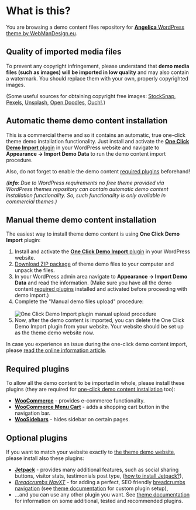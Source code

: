 # What is this?

You are browsing a demo content files repository for [**Angelica** WordPress theme by WebManDesign.eu](https://www.webmandesign.eu/portfolio/angelica-wordpress-theme/).


## Quality of imported media files

To prevent any copyright infringement, please understand that **demo media files (such as images) will be imported in low quality** and may also contain a watermark. You should replace them with your own, properly copyrighted images.

(Some useful sources for obtaining copyright free images: [StockSnap](https://stocksnap.io/), [Pexels](https://www.pexels.com), [Unsplash](https://unsplash.com), [Open Doodles](https://www.opendoodles.com/), [Ouch!](https://icons8.com/ouch/).)


## Automatic theme demo content installation

This is a commercial theme and so it contains an automatic, true one-click theme demo installation functionality. Just install and activate the [**One Click Demo Import** plugin](https://wordpress.org/plugins/one-click-demo-import/) in your WordPress website and navigate to **Appearance &rarr; Import Demo Data** to run the demo content import procedure.

Also, do not forget to enable the demo content [required plugins](#required-plugins) beforehand!

*(**Info**: Due to WordPress requirements no free theme provided via WordPress themes repository can contain automatic demo content installation functionality. So, such functionality is only available in commercial themes.)*  


## Manual theme demo content installation

The easiest way to install theme demo content is using **One Click Demo Import** plugin:

1. Install and activate the [**One Click Demo Import** plugin](https://wordpress.org/plugins/one-click-demo-import/) in your WordPress website.
2. [Download ZIP package](https://github.com/webmandesign/demo-content/raw/master/angelica/angelica-theme-demo.zip) of theme demo files to your computer and unpack the files.
3. In your WordPress admin area navigate to **Appearance &rarr; Import Demo Data** and read the information. (Make sure you have all the demo content [required plugins](#required-plugins) installed and activated before proceeding with demo import.)
4. Complete the "Manual demo files upload" procedure:<br><br>
  ![One Click Demo Import plugin manual upload procedure](https://easycaptures.com/fs/uploaded/1538/4804254364.png)
5. Now, after the demo content is imported, you can delete the One Click Demo Import plugin from your website. Your website should be set up as the theme demo website now.

In case you experience an issue during the one-click demo content import, please [read the online information article](https://github.com/proteusthemes/one-click-demo-import/blob/master/docs/import-problems.md).


## Required plugins

To allow all the demo content to be imported in whole, please install these plugins (they are required for [one-click demo content installation](#one-click-installation) too):

- [**WooCommerce**](https://wordpress.org/plugins/woocommerce/) - provides e-commerce functionality.
- [**WooCommerce Menu Cart**](https://wordpress.org/plugins/woocommerce-menu-bar-cart/) - adds a shopping cart button in the navigation bar.
- [**WooSidebars**](https://wordpress.org/plugins/woosidebars/) - hides sidebar on certain pages.


## Optional plugins

If you want to match your website exactly to [the theme demo website](http://themedemos.webmandesign.eu/angelica/), please install also these plugins:

- [**Jetpack**](https://wordpress.org/plugins/webman-amplifier/) - provides many additional features, such as social sharing buttons, visitor stats, testimonials post type, ([how to install Jetpack?](https://jetpack.com/support/installing-jetpack/)),
- [*Breadcrumbs NavXT*](https://wordpress.org/plugins/breadcrumb-navxt/) - for adding a perfect, SEO friendly [breadcrumbs navigation](http://en.wikipedia.org/wiki/Breadcrumb_%28navigation%29) (see [theme documentation](https://webmandesign.github.io/docs/angelica/#breadcrumbs) for custom plugin setup),
- ...and you can use any other plugin you want. See [theme documentation](https://webmandesign.github.io/docs/angelica/#plugins-others) for information on some additional, tested and recommended plugins.
